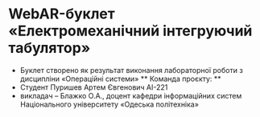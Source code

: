  # WebAR-буклет «Електромеханічний інтегруючий табулятор»
- Буклет створено як результат виконання лабораторної роботи з дисципліни «Операційні системи» 
** Команда проєкту: **
- Cтудент Пуришев Артем Євгенович АІ-221
- викладач – Блажко О.А., доцент кафедри інформаційних систем Національного університету «Одеська політехніка» 
